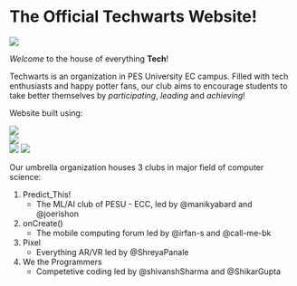 # The Official Techwarts Website!

![](https://img.shields.io/github/license/techwarts/techwarts.github.io)

*Welcome* to the house of everything **Tech**!

Techwarts is an organization in PES University EC campus.
Filled with tech enthusiasts and happy potter fans, our club aims to encourage students to take better themselves by _participating_, _leading_ and _achieving_!

Website built using:

![](https://img.shields.io/badge/Styling-CSS3-blue)   
![](https://img.shields.io/badge/Markup-HTML5-red)   
![](https://img.shields.io/badge/Scripting-JavaScript-yellow)
![](https://img.shields.io/badge/Backend-Bootstrap%20Studio-blueviolet)


Our umbrella organization houses 3 clubs in major field of computer science:

1. Predict_This!
   - The ML/AI club of PESU - ECC, led by @manikyabard and @joerishon
2. onCreate()
   - The mobile computing forum led by @irfan-s and @call-me-bk
3. Pixel
   - Everything AR/VR led by @ShreyaPanale
4. We the Programmers
   - Competetive coding led by @shivanshSharma and @ShikarGupta

